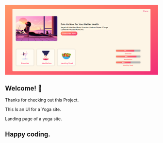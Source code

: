 ![Design preview](./images/preview.png)

## Welcome! 👋

Thanks for checking out this Project.

This Is an UI for a Yoga site.

Landing page of a yoga site.

## Happy coding.